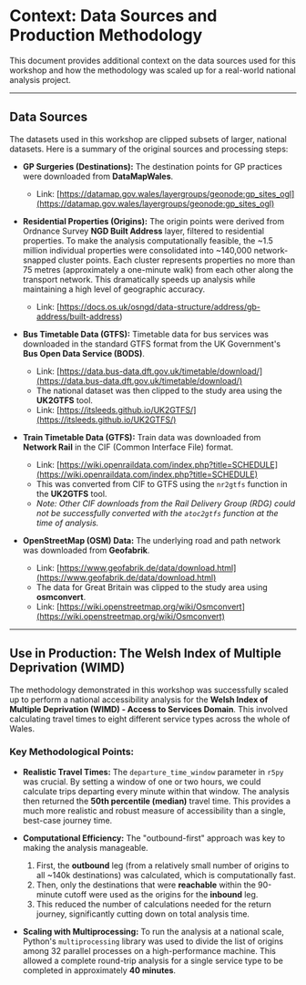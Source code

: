 # Context: Data Sources and Production Methodology

This document provides additional context on the data sources used for this workshop and how the methodology was scaled up for a real-world national analysis project.

---

## Data Sources

The datasets used in this workshop are clipped subsets of larger, national datasets. Here is a summary of the original sources and processing steps:

- **GP Surgeries (Destinations):** The destination points for GP practices were downloaded from **DataMapWales**.
  - Link: [https://datamap.gov.wales/layergroups/geonode:gp_sites_ogl](https://datamap.gov.wales/layergroups/geonode:gp_sites_ogl)

- **Residential Properties (Origins):** The origin points were derived from Ordnance Survey **NGD Built Address** layer, filtered to residential properties. To make the analysis computationally feasible, the ~1.5 million individual properties were consolidated into ~140,000 network-snapped cluster points. Each cluster represents properties no more than 75 metres (approximately a one-minute walk) from each other along the transport network. This dramatically speeds up analysis while maintaining a high level of geographic accuracy.
  - Link: [https://docs.os.uk/osngd/data-structure/address/gb-address/built-address)

- **Bus Timetable Data (GTFS):** Timetable data for bus services was downloaded in the standard GTFS format from the UK Government's **Bus Open Data Service (BODS)**.
  - Link: [https://data.bus-data.dft.gov.uk/timetable/download/](https://data.bus-data.dft.gov.uk/timetable/download/)
  - The national dataset was then clipped to the study area using the **UK2GTFS** tool.
  - Link: [https://itsleeds.github.io/UK2GTFS/](https://itsleeds.github.io/UK2GTFS/)

- **Train Timetable Data (GTFS):** Train data was downloaded from **Network Rail** in the CIF (Common Interface File) format.
  - Link: [https://wiki.openraildata.com/index.php?title=SCHEDULE](https://wiki.openraildata.com/index.php?title=SCHEDULE)
  - This was converted from CIF to GTFS using the `nr2gtfs` function in the **UK2GTFS** tool.
  - *Note: Other CIF downloads from the Rail Delivery Group (RDG) could not be successfully converted with the `atoc2gtfs` function at the time of analysis.*

- **OpenStreetMap (OSM) Data:** The underlying road and path network was downloaded from **Geofabrik**.
  - Link: [https://www.geofabrik.de/data/download.html](https://www.geofabrik.de/data/download.html)
  - The data for Great Britain was clipped to the study area using **osmconvert**.
  - Link: [https://wiki.openstreetmap.org/wiki/Osmconvert](https://wiki.openstreetmap.org/wiki/Osmconvert)

---

## Use in Production: The Welsh Index of Multiple Deprivation (WIMD)

The methodology demonstrated in this workshop was successfully scaled up to perform a national accessibility analysis for the **Welsh Index of Multiple Deprivation (WIMD) - Access to Services Domain**. This involved calculating travel times to eight different service types across the whole of Wales.

### Key Methodological Points:

- **Realistic Travel Times:** The `departure_time_window` parameter in `r5py` was crucial. By setting a window of one or two hours, we could calculate trips departing every minute within that window. The analysis then returned the **50th percentile (median)** travel time. This provides a much more realistic and robust measure of accessibility than a single, best-case journey time.

- **Computational Efficiency:** The "outbound-first" approach was key to making the analysis manageable.
    1. First, the **outbound** leg (from a relatively small number of origins to all ~140k destinations) was calculated, which is computationally fast.
    2. Then, only the destinations that were **reachable** within the 90-minute cutoff were used as the origins for the **inbound** leg.
    3. This reduced the number of calculations needed for the return journey, significantly cutting down on total analysis time.

- **Scaling with Multiprocessing:** To run the analysis at a national scale, Python's `multiprocessing` library was used to divide the list of origins among 32 parallel processes on a high-performance machine. This allowed a complete round-trip analysis for a single service type to be completed in approximately **40 minutes**.
